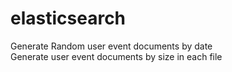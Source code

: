 # elasticsearch
Generate Random user event documents by date  
Generate user event documents by size in each file
